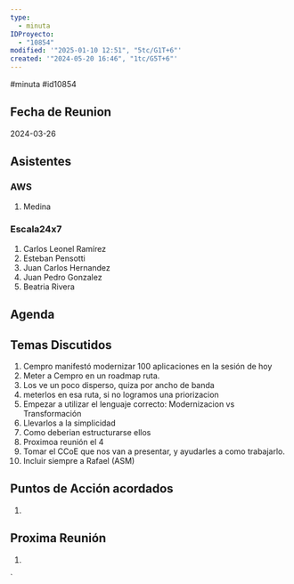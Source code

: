 ```yaml
---
type:
  - minuta
IDProyecto:
  - "10854"
modified: '"2025-01-10 12:51", "5tc/G1T+6"'
created: '"2024-05-20 16:46", "1tc/G5T+6"'
---
```

#minuta
#id10854

## Fecha de Reunion
2024-03-26

## Asistentes

### AWS
1. Medina
### Escala24x7
1. Carlos Leonel Ramírez
2. Esteban Pensotti
3. Juan Carlos Hernandez
4. Juan Pedro Gonzalez
5. Beatria Rivera

## Agenda

## Temas Discutidos
1. Cempro manifestó modernizar 100 aplicaciones en la sesión de hoy
2. Meter a Cempro en un roadmap ruta.
3. Los ve un poco disperso, quiza por ancho de banda
4. meterlos en esa ruta, si no logramos una priorizacion
5. Empezar a utilizar el lenguaje correcto: Modernizacion vs Transformación
6. Llevarlos a la simplicidad
7. Como deberian estructurarse ellos
8. Proximoa reunión el 4
9. Tomar el CCoE que nos van a presentar, y ayudarles a como trabajarlo.
10. Incluir siempre a Rafael  (ASM)


## Puntos de Acción acordados
1. 

## Proxima Reunión
1.  

`